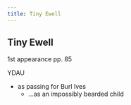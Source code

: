```yaml
---
title: Tiny Ewell
---
```


Tiny Ewell
----------

1st appearance pp. 85

YDAU

* as passing for Burl Ives
  * ...as an impossibly bearded child